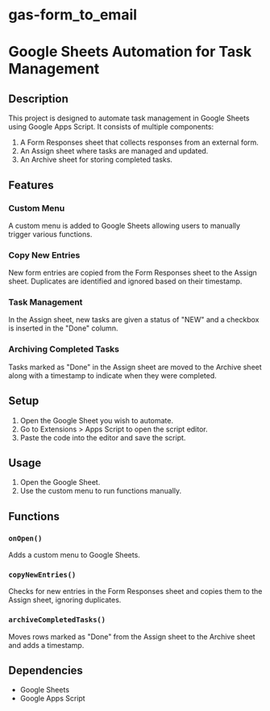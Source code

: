 # gas-form_to_email
# Google Sheets Automation for Task Management

## Description

This project is designed to automate task management in Google Sheets using Google Apps Script. It consists of multiple components:

1. A Form Responses sheet that collects responses from an external form.
2. An Assign sheet where tasks are managed and updated.
3. An Archive sheet for storing completed tasks.

## Features

### Custom Menu

A custom menu is added to Google Sheets allowing users to manually trigger various functions.

### Copy New Entries

New form entries are copied from the Form Responses sheet to the Assign sheet. Duplicates are identified and ignored based on their timestamp.

### Task Management

In the Assign sheet, new tasks are given a status of "NEW" and a checkbox is inserted in the "Done" column.

### Archiving Completed Tasks

Tasks marked as "Done" in the Assign sheet are moved to the Archive sheet along with a timestamp to indicate when they were completed.

## Setup

1. Open the Google Sheet you wish to automate.
2. Go to Extensions > Apps Script to open the script editor.
3. Paste the code into the editor and save the script.

## Usage

1. Open the Google Sheet.
2. Use the custom menu to run functions manually.

## Functions

### `onOpen()`

Adds a custom menu to Google Sheets.

### `copyNewEntries()`

Checks for new entries in the Form Responses sheet and copies them to the Assign sheet, ignoring duplicates.

### `archiveCompletedTasks()`

Moves rows marked as "Done" from the Assign sheet to the Archive sheet and adds a timestamp.

## Dependencies

* Google Sheets
* Google Apps Script
